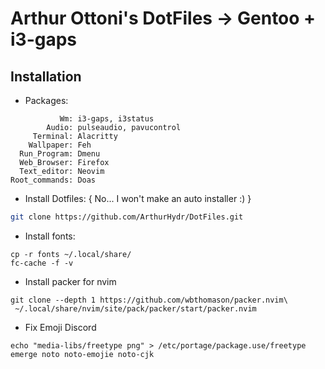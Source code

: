 # Arthur Ottoni's DotFiles -> Gentoo + i3-gaps

## Installation
* Packages:
```
           Wm: i3-gaps, i3status
        Audio: pulseaudio, pavucontrol
     Terminal: Alacritty
    Wallpaper: Feh
  Run_Program: Dmenu
  Web_Browser: Firefox
  Text_editor: Neovim
Root_commands: Doas
```

* Install Dotfiles: { No... I won't make an auto installer :) }
```sh
git clone https://github.com/ArthurHydr/DotFiles.git
```

* Install fonts:
```
cp -r fonts ~/.local/share/
fc-cache -f -v
```

* Install packer for nvim
```
git clone --depth 1 https://github.com/wbthomason/packer.nvim\
 ~/.local/share/nvim/site/pack/packer/start/packer.nvim
```

* Fix Emoji Discord
```
echo "media-libs/freetype png" > /etc/portage/package.use/freetype
emerge noto noto-emojie noto-cjk
```
